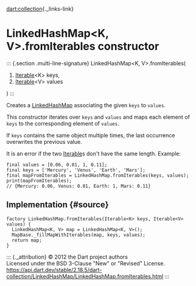 [dart:collection](../../dart-collection/dart-collection-library){._links-link}

LinkedHashMap\<K, V\>.fromIterables constructor
===============================================

::: {.section .multi-line-signature}
LinkedHashMap\<K, V\>.fromIterables(

1.  [Iterable](../../dart-core/iterable-class)\<K\> keys,
2.  [Iterable](../../dart-core/iterable-class)\<V\> values

)
:::

Creates a [LinkedHashMap](../linkedhashmap-class) associating the given
`keys` to `values`.

This constructor iterates over `keys` and `values` and maps each element
of `keys` to the corresponding element of `values`.

If `keys` contains the same object multiple times, the last occurrence
overwrites the previous value.

It is an error if the two [Iterable](../../dart-core/iterable-class)s
don\'t have the same length. Example:

``` {.language-dart data-language="dart"}
final values = [0.06, 0.81, 1, 0.11];
final keys = ['Mercury', 'Venus', 'Earth', 'Mars'];
final mapFromIterables = LinkedHashMap.fromIterables(keys, values);
print(mapFromIterables);
// {Mercury: 0.06, Venus: 0.81, Earth: 1, Mars: 0.11}
```

Implementation {#source}
--------------

``` {.language-dart data-language="dart"}
factory LinkedHashMap.fromIterables(Iterable<K> keys, Iterable<V> values) {
  LinkedHashMap<K, V> map = LinkedHashMap<K, V>();
  MapBase._fillMapWithIterables(map, keys, values);
  return map;
}
```

::: {._attribution}
© 2012 the Dart project authors\
Licensed under the BSD 3-Clause \"New\" or \"Revised\" License.\
<https://api.dart.dev/stable/2.18.5/dart-collection/LinkedHashMap/LinkedHashMap.fromIterables.html>
:::

